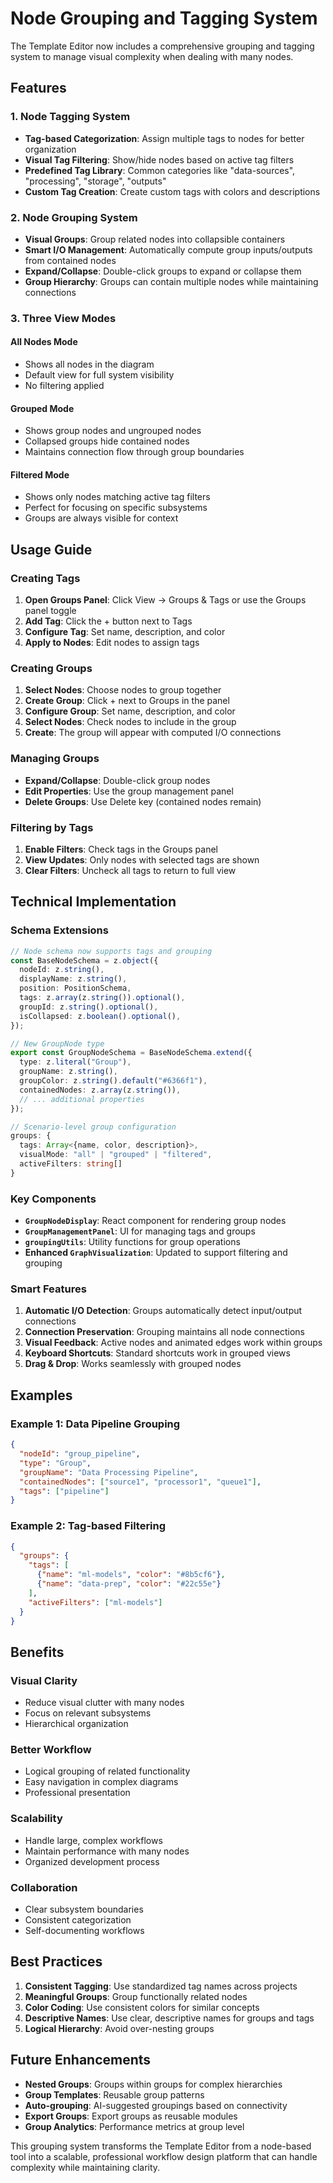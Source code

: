 # Node Grouping and Tagging System

The Template Editor now includes a comprehensive grouping and tagging system to manage visual complexity when dealing with many nodes.

## Features

### 1. **Node Tagging System**
- **Tag-based Categorization**: Assign multiple tags to nodes for better organization
- **Visual Tag Filtering**: Show/hide nodes based on active tag filters
- **Predefined Tag Library**: Common categories like "data-sources", "processing", "storage", "outputs"
- **Custom Tag Creation**: Create custom tags with colors and descriptions

### 2. **Node Grouping System**
- **Visual Groups**: Group related nodes into collapsible containers
- **Smart I/O Management**: Automatically compute group inputs/outputs from contained nodes
- **Expand/Collapse**: Double-click groups to expand or collapse them
- **Group Hierarchy**: Groups can contain multiple nodes while maintaining connections

### 3. **Three View Modes**

#### **All Nodes Mode**
- Shows all nodes in the diagram
- Default view for full system visibility
- No filtering applied

#### **Grouped Mode**
- Shows group nodes and ungrouped nodes
- Collapsed groups hide contained nodes
- Maintains connection flow through group boundaries

#### **Filtered Mode**  
- Shows only nodes matching active tag filters
- Perfect for focusing on specific subsystems
- Groups are always visible for context

## Usage Guide

### Creating Tags

1. **Open Groups Panel**: Click View → Groups & Tags or use the Groups panel toggle
2. **Add Tag**: Click the + button next to Tags
3. **Configure Tag**: Set name, description, and color
4. **Apply to Nodes**: Edit nodes to assign tags

### Creating Groups

1. **Select Nodes**: Choose nodes to group together
2. **Create Group**: Click + next to Groups in the panel
3. **Configure Group**: Set name, description, and color  
4. **Select Nodes**: Check nodes to include in the group
5. **Create**: The group will appear with computed I/O connections

### Managing Groups

- **Expand/Collapse**: Double-click group nodes
- **Edit Properties**: Use the group management panel
- **Delete Groups**: Use Delete key (contained nodes remain)

### Filtering by Tags

1. **Enable Filters**: Check tags in the Groups panel
2. **View Updates**: Only nodes with selected tags are shown
3. **Clear Filters**: Uncheck all tags to return to full view

## Technical Implementation

### Schema Extensions

```typescript
// Node schema now supports tags and grouping
const BaseNodeSchema = z.object({
  nodeId: z.string(),
  displayName: z.string(),
  position: PositionSchema,
  tags: z.array(z.string()).optional(),
  groupId: z.string().optional(),
  isCollapsed: z.boolean().optional(),
});

// New GroupNode type
export const GroupNodeSchema = BaseNodeSchema.extend({
  type: z.literal("Group"),
  groupName: z.string(),
  groupColor: z.string().default("#6366f1"),
  containedNodes: z.array(z.string()),
  // ... additional properties
});

// Scenario-level group configuration
groups: {
  tags: Array<{name, color, description}>,
  visualMode: "all" | "grouped" | "filtered", 
  activeFilters: string[]
}
```

### Key Components

- **`GroupNodeDisplay`**: React component for rendering group nodes
- **`GroupManagementPanel`**: UI for managing tags and groups
- **`groupingUtils`**: Utility functions for group operations
- **Enhanced `GraphVisualization`**: Updated to support filtering and grouping

### Smart Features

1. **Automatic I/O Detection**: Groups automatically detect input/output connections
2. **Connection Preservation**: Grouping maintains all node connections
3. **Visual Feedback**: Active nodes and animated edges work within groups
4. **Keyboard Shortcuts**: Standard shortcuts work in grouped views
5. **Drag & Drop**: Works seamlessly with grouped nodes

## Examples

### Example 1: Data Pipeline Grouping
```json
{
  "nodeId": "group_pipeline",
  "type": "Group", 
  "groupName": "Data Processing Pipeline",
  "containedNodes": ["source1", "processor1", "queue1"],
  "tags": ["pipeline"]
}
```

### Example 2: Tag-based Filtering
```json
{
  "groups": {
    "tags": [
      {"name": "ml-models", "color": "#8b5cf6"},
      {"name": "data-prep", "color": "#22c55e"}
    ],
    "activeFilters": ["ml-models"]
  }
}
```

## Benefits

### **Visual Clarity**
- Reduce visual clutter with many nodes
- Focus on relevant subsystems
- Hierarchical organization

### **Better Workflow**
- Logical grouping of related functionality
- Easy navigation in complex diagrams
- Professional presentation

### **Scalability**
- Handle large, complex workflows
- Maintain performance with many nodes
- Organized development process

### **Collaboration**
- Clear subsystem boundaries
- Consistent categorization
- Self-documenting workflows

## Best Practices

1. **Consistent Tagging**: Use standardized tag names across projects
2. **Meaningful Groups**: Group functionally related nodes
3. **Color Coding**: Use consistent colors for similar concepts
4. **Descriptive Names**: Use clear, descriptive names for groups and tags
5. **Logical Hierarchy**: Avoid over-nesting groups

## Future Enhancements

- **Nested Groups**: Groups within groups for complex hierarchies
- **Group Templates**: Reusable group patterns
- **Auto-grouping**: AI-suggested groupings based on connectivity
- **Export Groups**: Export groups as reusable modules
- **Group Analytics**: Performance metrics at group level

This grouping system transforms the Template Editor from a node-based tool into a scalable, professional workflow design platform that can handle complexity while maintaining clarity.